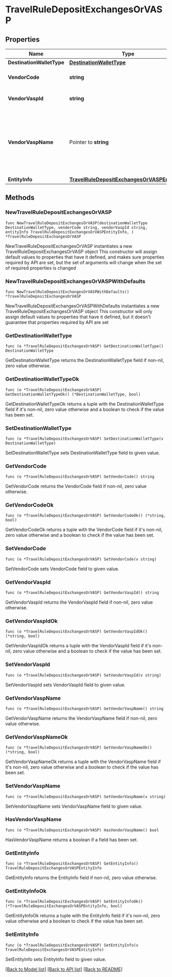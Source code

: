 # TravelRuleDepositExchangesOrVASP

## Properties

Name | Type | Description | Notes
------------ | ------------- | ------------- | -------------
**DestinationWalletType** | [**DestinationWalletType**](DestinationWalletType.md) |  | 
**VendorCode** | **string** | The vendor code for exchanges or VASPs. | 
**VendorVaspId** | **string** | The unique identifier of the VASP. | 
**VendorVaspName** | Pointer to **string** | The vendor name to be provided when selecting \&quot;Others\&quot; as the VASP case. This field allows customers to specify the name of a vendor not listed. | [optional] 
**EntityInfo** | [**TravelRuleDepositExchangesOrVASPEntityInfo**](TravelRuleDepositExchangesOrVASPEntityInfo.md) |  | 

## Methods

### NewTravelRuleDepositExchangesOrVASP

`func NewTravelRuleDepositExchangesOrVASP(destinationWalletType DestinationWalletType, vendorCode string, vendorVaspId string, entityInfo TravelRuleDepositExchangesOrVASPEntityInfo, ) *TravelRuleDepositExchangesOrVASP`

NewTravelRuleDepositExchangesOrVASP instantiates a new TravelRuleDepositExchangesOrVASP object
This constructor will assign default values to properties that have it defined,
and makes sure properties required by API are set, but the set of arguments
will change when the set of required properties is changed

### NewTravelRuleDepositExchangesOrVASPWithDefaults

`func NewTravelRuleDepositExchangesOrVASPWithDefaults() *TravelRuleDepositExchangesOrVASP`

NewTravelRuleDepositExchangesOrVASPWithDefaults instantiates a new TravelRuleDepositExchangesOrVASP object
This constructor will only assign default values to properties that have it defined,
but it doesn't guarantee that properties required by API are set

### GetDestinationWalletType

`func (o *TravelRuleDepositExchangesOrVASP) GetDestinationWalletType() DestinationWalletType`

GetDestinationWalletType returns the DestinationWalletType field if non-nil, zero value otherwise.

### GetDestinationWalletTypeOk

`func (o *TravelRuleDepositExchangesOrVASP) GetDestinationWalletTypeOk() (*DestinationWalletType, bool)`

GetDestinationWalletTypeOk returns a tuple with the DestinationWalletType field if it's non-nil, zero value otherwise
and a boolean to check if the value has been set.

### SetDestinationWalletType

`func (o *TravelRuleDepositExchangesOrVASP) SetDestinationWalletType(v DestinationWalletType)`

SetDestinationWalletType sets DestinationWalletType field to given value.


### GetVendorCode

`func (o *TravelRuleDepositExchangesOrVASP) GetVendorCode() string`

GetVendorCode returns the VendorCode field if non-nil, zero value otherwise.

### GetVendorCodeOk

`func (o *TravelRuleDepositExchangesOrVASP) GetVendorCodeOk() (*string, bool)`

GetVendorCodeOk returns a tuple with the VendorCode field if it's non-nil, zero value otherwise
and a boolean to check if the value has been set.

### SetVendorCode

`func (o *TravelRuleDepositExchangesOrVASP) SetVendorCode(v string)`

SetVendorCode sets VendorCode field to given value.


### GetVendorVaspId

`func (o *TravelRuleDepositExchangesOrVASP) GetVendorVaspId() string`

GetVendorVaspId returns the VendorVaspId field if non-nil, zero value otherwise.

### GetVendorVaspIdOk

`func (o *TravelRuleDepositExchangesOrVASP) GetVendorVaspIdOk() (*string, bool)`

GetVendorVaspIdOk returns a tuple with the VendorVaspId field if it's non-nil, zero value otherwise
and a boolean to check if the value has been set.

### SetVendorVaspId

`func (o *TravelRuleDepositExchangesOrVASP) SetVendorVaspId(v string)`

SetVendorVaspId sets VendorVaspId field to given value.


### GetVendorVaspName

`func (o *TravelRuleDepositExchangesOrVASP) GetVendorVaspName() string`

GetVendorVaspName returns the VendorVaspName field if non-nil, zero value otherwise.

### GetVendorVaspNameOk

`func (o *TravelRuleDepositExchangesOrVASP) GetVendorVaspNameOk() (*string, bool)`

GetVendorVaspNameOk returns a tuple with the VendorVaspName field if it's non-nil, zero value otherwise
and a boolean to check if the value has been set.

### SetVendorVaspName

`func (o *TravelRuleDepositExchangesOrVASP) SetVendorVaspName(v string)`

SetVendorVaspName sets VendorVaspName field to given value.

### HasVendorVaspName

`func (o *TravelRuleDepositExchangesOrVASP) HasVendorVaspName() bool`

HasVendorVaspName returns a boolean if a field has been set.

### GetEntityInfo

`func (o *TravelRuleDepositExchangesOrVASP) GetEntityInfo() TravelRuleDepositExchangesOrVASPEntityInfo`

GetEntityInfo returns the EntityInfo field if non-nil, zero value otherwise.

### GetEntityInfoOk

`func (o *TravelRuleDepositExchangesOrVASP) GetEntityInfoOk() (*TravelRuleDepositExchangesOrVASPEntityInfo, bool)`

GetEntityInfoOk returns a tuple with the EntityInfo field if it's non-nil, zero value otherwise
and a boolean to check if the value has been set.

### SetEntityInfo

`func (o *TravelRuleDepositExchangesOrVASP) SetEntityInfo(v TravelRuleDepositExchangesOrVASPEntityInfo)`

SetEntityInfo sets EntityInfo field to given value.



[[Back to Model list]](../README.md#documentation-for-models) [[Back to API list]](../README.md#documentation-for-api-endpoints) [[Back to README]](../README.md)


